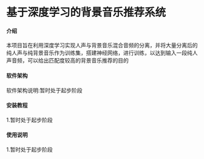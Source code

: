 # 基于深度学习的背景音乐推荐系统

#### 介绍
本项目旨在利用深度学习实现人声与背景音乐混合音频的分离，并将大量分离后的纯人声与纯背景音乐作为训练集，搭建神经网络，进行训练，以达到输入一段纯人声音频，可以给出匹配度较高的背景音乐推荐的目的

#### 软件架构
软件架构说明:暂时处于起步阶段


#### 安装教程

1.暂时处于起步阶段

#### 使用说明

1.暂时处于起步阶段


